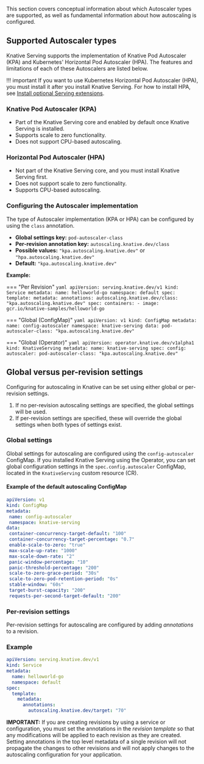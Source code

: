 
This section covers conceptual information about which Autoscaler types are supported, as well as fundamental information about how autoscaling is configured.

## Supported Autoscaler types

Knative Serving supports the implementation of Knative Pod Autoscaler (KPA) and Kubernetes' Horizontal Pod Autoscaler (HPA). The features and limitations of each of these Autoscalers are listed below.

!!! important
    If you want to use Kubernetes Horizontal Pod Autoscaler (HPA), you must install it after you install Knative Serving.
For how to install HPA, see [Install optional Serving extensions](../../admin/install/install-extensions.md#install-optional-serving-extensions).
### Knative Pod Autoscaler (KPA)

* Part of the Knative Serving core and enabled by default once Knative Serving is installed.
* Supports scale to zero functionality.
* Does not support CPU-based autoscaling.

### Horizontal Pod Autoscaler (HPA)

* Not part of the Knative Serving core, and you must install Knative Serving first.
* Does not support scale to zero functionality.
* Supports CPU-based autoscaling.

### Configuring the Autoscaler implementation

The type of Autoscaler implementation (KPA or HPA) can be configured by using the `class` annotation.

* **Global settings key:** `pod-autoscaler-class`
* **Per-revision annotation key:** `autoscaling.knative.dev/class`
* **Possible values:** `"kpa.autoscaling.knative.dev"` or `"hpa.autoscaling.knative.dev"`
* **Default:** `"kpa.autoscaling.knative.dev"`

**Example:**

=== "Per Revision"
    ```yaml
    apiVersion: serving.knative.dev/v1
    kind: Service
    metadata:
      name: helloworld-go
      namespace: default
    spec:
      template:
        metadata:
          annotations:
            autoscaling.knative.dev/class: "kpa.autoscaling.knative.dev"
        spec:
          containers:
            - image: gcr.io/knative-samples/helloworld-go
    ```

=== "Global (ConfigMap)"
    ```yaml
    apiVersion: v1
    kind: ConfigMap
    metadata:
     name: config-autoscaler
     namespace: knative-serving
    data:
     pod-autoscaler-class: "kpa.autoscaling.knative.dev"
    ```

=== "Global (Operator)"
    ```yaml
    apiVersion: operator.knative.dev/v1alpha1
    kind: KnativeServing
    metadata:
      name: knative-serving
    spec:
      config:
        autoscaler:
          pod-autoscaler-class: "kpa.autoscaling.knative.dev"
    ```

## Global versus per-revision settings

Configuring for autoscaling in Knative can be set using either global or per-revision settings.

1. If no per-revision autoscaling settings are specified, the global settings will be used.
1. If per-revision settings are specified, these will override the global settings when both types of settings exist.

### Global settings

Global settings for autoscaling are configured using the `config-autoscaler` ConfigMap. If you installed Knative Serving using the Operator, you can set global configuration settings in the `spec.config.autoscaler` ConfigMap, located in the `KnativeServing` custom resource (CR).

#### Example of the default autoscaling ConfigMap

```yaml
apiVersion: v1
kind: ConfigMap
metadata:
 name: config-autoscaler
 namespace: knative-serving
data:
 container-concurrency-target-default: "100"
 container-concurrency-target-percentage: "0.7"
 enable-scale-to-zero: "true"
 max-scale-up-rate: "1000"
 max-scale-down-rate: "2"
 panic-window-percentage: "10"
 panic-threshold-percentage: "200"
 scale-to-zero-grace-period: "30s"
 scale-to-zero-pod-retention-period: "0s"
 stable-window: "60s"
 target-burst-capacity: "200"
 requests-per-second-target-default: "200"
```

### Per-revision settings

Per-revision settings for autoscaling are configured by adding _annotations_ to a revision.

### Example

```yaml
apiVersion: serving.knative.dev/v1
kind: Service
metadata:
  name: helloworld-go
  namespace: default
spec:
  template:
    metadata:
      annotations:
        autoscaling.knative.dev/target: "70"
```

**IMPORTANT:** If you are creating revisions by using a service or configuration, you must set the annotations in the _revision template_ so that any modifications will be applied to each revision as they are created.
Setting annotations in the top level metadata of a single revision will not propagate the changes to other revisions and will not apply changes to the autoscaling configuration for your application.
